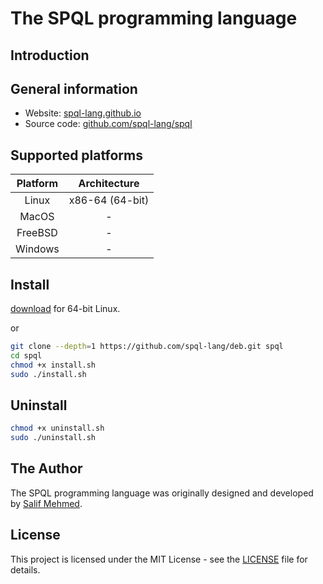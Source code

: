 # The SPQL programming language

## Introduction

## General information
- Website: [spql-lang.github.io](https://spql-lang.github.io/)
- Source code: [github.com/spql-lang/spql](https://github.com/spql-lang/spql/)

## Supported platforms
| Platform         | Architecture     |
|:----------------:|:----------------:|
| Linux            | x86-64 (64-bit)  |
| MacOS            | -                |
| FreeBSD          | -                |
| Windows          | -                |

## Install

[download](https://salifm.github.io/res/deb/spql_v0.9.0.deb) for 64-bit Linux.

or

```bash
git clone --depth=1 https://github.com/spql-lang/deb.git spql
cd spql
chmod +x install.sh
sudo ./install.sh
```

## Uninstall
```bash
chmod +x uninstall.sh
sudo ./uninstall.sh
```

## The Author
The SPQL programming language was originally designed and developed by [Salif Mehmed](https://github.com/salifm/).

## License
This project is licensed under the MIT License - see the [LICENSE](LICENSE) file for details.
